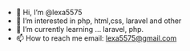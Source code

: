 - 👋 Hi, I’m @lexa5575
- 👀 I’m interested in php, html,css, laravel and other
- 🌱 I’m currently learning ... laravel, php.
- 📫 How to reach me email: lexa5575@gmail.com

<!---
lexa5575/lexa5575 is a ✨ special ✨ repository because its `README.md` (this file) appears on your GitHub profile.
You can click the Preview link to take a look at your changes.
--->
